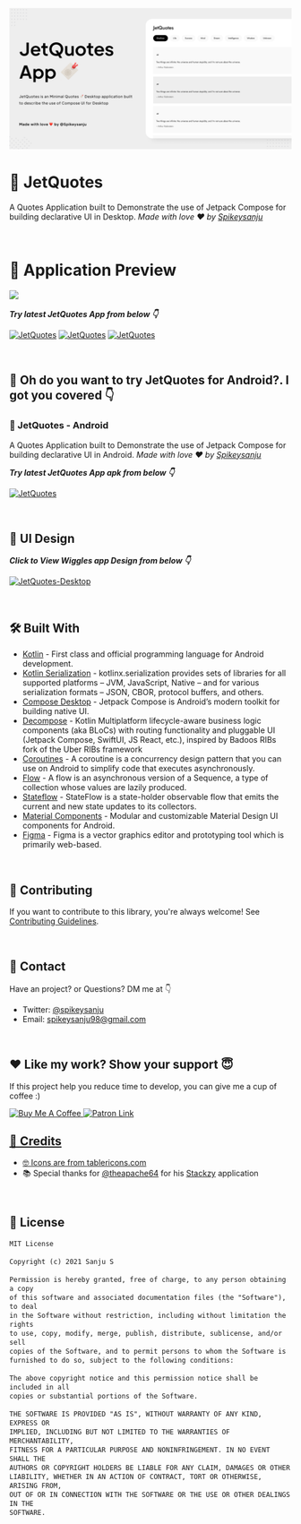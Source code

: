 ![GitHub Cards Preview](https://github.com/Spikeysanju/JetQuotes-Desktop/blob/master/art/JETQUOTES%20CARD.png)

# 🔖 JetQuotes

A Quotes Application built to Demonstrate the use of Jetpack Compose for building declarative UI in Desktop. *Made with
love ❤️ by [Spikeysanju](https://github.com/Spikeysanju)*

<br />

# 📸 Application Preview

![](https://github.com/Spikeysanju/JetQuotes-Desktop/blob/master/art/JetQuotes-Demo.gif)

***Try latest JetQuotes App from below 👇***

[![JetQuotes](https://img.shields.io/badge/JetQuotes-MacOS✅-black.svg?style=for-the-badge&logo=apple)](https://github.com/Spikeysanju/JetQuotes-Desktop/releases/download/v1.0.0/JetQuotes-1.0.0.dmg)
[![JetQuotes](https://img.shields.io/badge/JetQuotes-Windows[WIP]-blue.svg?style=for-the-badge&logo=windows)](https://github.com/Spikeysanju/JetQuotes/releases/download/v1.3.1/jetquotes.apk)
[![JetQuotes](https://img.shields.io/badge/JetQuotes-Deb[WIP]-yellow.svg?style=for-the-badge&logo=linux)](https://github.com/Spikeysanju/JetQuotes/releases/download/v1.3.1/jetquotes.apk)

<br />

## 📱 Oh do you want to try JetQuotes for Android?. I got you covered 👇

### 🔖 JetQuotes - Android

A Quotes Application built to Demonstrate the use of Jetpack Compose for building declarative UI in Android. *Made with
love ❤️ by [Spikeysanju](https://github.com/Spikeysanju)*

***Try latest JetQuotes App apk from below 👇***

[![JetQuotes](https://img.shields.io/badge/JetQuotes-APK-black.svg?style=for-the-badge&logo=android)](https://github.com/Spikeysanju/JetQuotes/releases/download/v1.3.1/jetquotes.apk)

<br />

## 🎨 UI Design

***Click to View Wiggles app Design from below 👇***

[![JetQuotes-Desktop](https://img.shields.io/badge/JetQuotes-FIGMA-black.svg?style=for-the-badge&logo=figma)](https://www.figma.com/file/zJCzEXyjvdvxxq5Ad91FY7/?node-id=1%3A3)

<br />

## 🛠 Built With

- [Kotlin](https://kotlinlang.org/) - First class and official programming language for Android
  development.
- [Kotlin Serialization](https://kotlinlang.org/docs/serialization.html) - kotlinx.serialization provides sets of libraries for all supported platforms – JVM, JavaScript, Native – and for various serialization formats – JSON, CBOR, protocol buffers, and others.
- [Compose Desktop](https://github.com/jetbrains/compose-jb) - Jetpack Compose is Android’s
  modern toolkit for building native UI.
- [Decompose](https://github.com/arkivanov/Decompose) - Kotlin Multiplatform lifecycle-aware business logic components (aka BLoCs) with routing functionality and pluggable UI (Jetpack Compose, SwiftUI, JS React, etc.), inspired by Badoos RIBs fork of the Uber RIBs framework
- [Coroutines](https://kotlinlang.org/docs/reference/coroutines-overview.html) - A coroutine is a
  concurrency design pattern that you can use on Android to simplify code that executes
  asynchronously.
- [Flow](https://kotlinlang.org/docs/reference/coroutines/flow.html) - A flow is an asynchronous
  version of a Sequence, a type of collection whose values are lazily produced.
- [Stateflow](https://developer.android.com/kotlin/flow/stateflow-and-sharedflow) - StateFlow is a
    state-holder observable flow that emits the current and new state updates to its collectors.
- [Material Components](https://github.com/material-components/material-components-android) - Modular and customizable Material Design UI components for Android.
- [Figma](https://figma.com/) - Figma is a vector graphics editor and prototyping tool which is
  primarily web-based.

<br />

## 🤝 Contributing

If you want to contribute to this library, you're always welcome!
See [Contributing Guidelines](https://github.com/Spikeysanju/JetQuotes-Desktop/blob/master/CONTRIBUTING.md).

<br />

## 📩 Contact

Have an project? or Questions?
DM me at 👇
* Twitter: <a href="https://twitter.com/sanjay_spikey" target="_blank">@spikeysanju</a>
* Email: spikeysanju98@gmail.com

<br />

## ❤️ Like my work? Show your support 😇

If this project help you reduce time to develop, you can give me a cup of coffee :)

<a href="https://www.buymeacoffee.com/Li0hsl4" target="_blank">
    <img src="https://cdn.buymeacoffee.com/buttons/v2/default-yellow.png" alt="Buy Me A Coffee" width="160">
</a>

<a href="https://www.patreon.com/spikeysanju" target="_blank">
  <img alt="Patron Link" src="https://c5.patreon.com/external/logo/become_a_patron_button@2x.png" width="160"/>
<br>

## 🤗 Credits

- 🤓 Icons are from [tablericons.com](https://tablericons.com)
- 📚 Special thanks for [@theapache64](https://github.com/theapache64) for his [Stackzy](https://github.com/theapache64/stackzy) application

<br />

## 🔖 License

```
MIT License

Copyright (c) 2021 Sanju S

Permission is hereby granted, free of charge, to any person obtaining a copy
of this software and associated documentation files (the "Software"), to deal
in the Software without restriction, including without limitation the rights
to use, copy, modify, merge, publish, distribute, sublicense, and/or sell
copies of the Software, and to permit persons to whom the Software is
furnished to do so, subject to the following conditions:

The above copyright notice and this permission notice shall be included in all
copies or substantial portions of the Software.

THE SOFTWARE IS PROVIDED "AS IS", WITHOUT WARRANTY OF ANY KIND, EXPRESS OR
IMPLIED, INCLUDING BUT NOT LIMITED TO THE WARRANTIES OF MERCHANTABILITY,
FITNESS FOR A PARTICULAR PURPOSE AND NONINFRINGEMENT. IN NO EVENT SHALL THE
AUTHORS OR COPYRIGHT HOLDERS BE LIABLE FOR ANY CLAIM, DAMAGES OR OTHER
LIABILITY, WHETHER IN AN ACTION OF CONTRACT, TORT OR OTHERWISE, ARISING FROM,
OUT OF OR IN CONNECTION WITH THE SOFTWARE OR THE USE OR OTHER DEALINGS IN THE
SOFTWARE.
```
